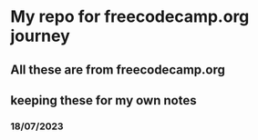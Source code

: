 # My repo for freecodecamp.org journey

## All these are from freecodecamp.org
## keeping these for my own notes
### 18/07/2023
